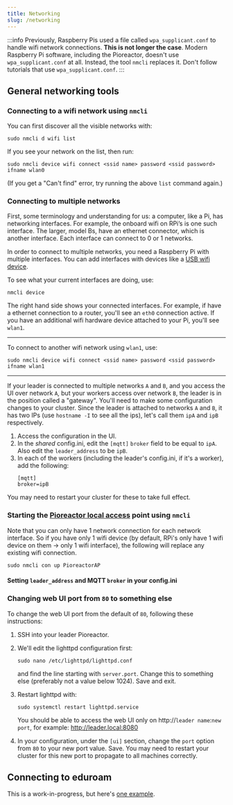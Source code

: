 ```yaml
---
title: Networking 
slug: /networking
---
```


:::info
Previously, Raspberry Pis used a file called `wpa_supplicant.conf` to handle wifi network connections. **This is not longer the case**. Modern Raspberry Pi software, including the Pioreactor, doesn't use `wpa_supplicant.conf` at all. Instead, the tool `nmcli` replaces it. Don't follow tutorials that use `wpa_supplicant.conf`.
:::


## General networking tools

### Connecting to a wifi network using `nmcli`


You can first discover all the visible networks with:

```
sudo nmcli d wifi list
```

If you see your network on the list, then run:


```
sudo nmcli device wifi connect <ssid name> password <ssid password> ifname wlan0
```

(If you get a "Can't find" error, try running the above `list` command again.)

### Connecting to multiple networks

First, some terminology and understanding for us: a computer, like a Pi, has networking interfaces. For example, the onboard wifi on RPi’s is one such interface. The larger, model Bs, have an ethernet connector, which is another interface. Each interface can connect to 0 or 1 networks.

In order to connect to multiple networks, you need a Raspberry Pi with multiple interfaces. You can add interfaces with devices like a [USB wifi device](https://forum.pioreactor.com/t/connecting-more-workers-to-cluster/330/3).

To see what your current interfaces are doing, use:
```
nmcli device
```

The right hand side shows your connected interfaces. For example, if have a ethernet connection to a router, you'll see an `eth0` connection active. If you have an additional wifi hardware device attached to your Pi, you'll see `wlan1`.

----

To connect to another wifi network using `wlan1`, use:

```
sudo nmcli device wifi connect <ssid name> password <ssid password> ifname wlan1
```

----

If your leader is connected to multiple networks `A` and `B`, and you access the UI over network `A`, but your workers access over network `B`, the leader is in the position called a "gateway". You'll need to make some configuration changes to your cluster. Since the leader is attached to networks `A` and `B`, it has two IPs (use `hostname -I` to see all the ips), let's call them `ipA` and `ipB` respectively.

1. Access the configuration in the UI.
2. In the _shared_ config.ini, edit the `[mqtt]` `broker` field to be equal to `ipA`. Also edit the `leader_address` to be `ipB`.
3. In each of the workers (including the leader's config.ini, if it's a worker), add the following:
   ```
   [mqtt]
   broker=ipB
   ```

You may need to restart your cluster for these to take full effect.



### Starting the [Pioreactor local access](/user-guide/local-access-point) point using `nmcli`

Note that you can only have 1 network connection for each network interface. So if you have only 1 wifi device (by default, RPi's only have 1 wifi device on them -> only 1 wifi interface), the following will replace any existing wifi connection.

```
sudo nmcli con up PioreactorAP
```


#### Setting `leader_address` and MQTT `broker` in your config.ini


### Changing web UI port from `80` to something else

To change the web UI port from the default of `80`, following these instructions:

1. SSH into your leader Pioreactor.
2. We'll edit the lighttpd configuration first: 
   ```
   sudo nano /etc/lighttpd/lighttpd.conf
   ```

   and find the line starting with `server.port`. Change this to something else (preferably not a value below 1024). Save and exit.

3. Restart lighttpd with:
   ```
   sudo systemctl restart lighttpd.service
   ```
   You should be able to access the web UI only on http://`leader name`:`new port`, for example: http://leader.local:8080

4. In your configuration, under the `[ui]` section, change the `port` option from `80` to your new port value. Save. You may need to restart your cluster for this new port to propagate to all machines correctly. 


## Connecting to eduroam

This is a work-in-progress, but here's [one example](https://forum.pioreactor.com/t/connecting-more-workers-to-cluster/330/3#connecting-to-eduroam-2).


